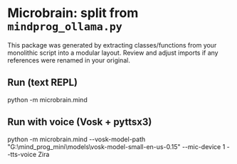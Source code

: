 # Microbrain: split from `mindprog_ollama.py`

This package was generated by extracting classes/functions from your monolithic script
into a modular layout. Review and adjust imports if any references were renamed in your original.

## Run (text REPL)
python -m microbrain.mind

## Run with voice (Vosk + pyttsx3)
python -m microbrain.mind --vosk-model-path "G:\mind_prog_mini\models\vosk-model-small-en-us-0.15" --mic-device 1 --tts-voice Zira
